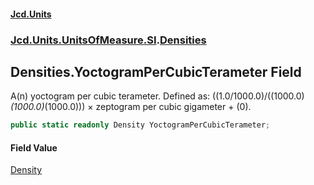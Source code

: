 #### [Jcd.Units](index.md 'index')
### [Jcd.Units.UnitsOfMeasure.SI](Jcd.Units.UnitsOfMeasure.SI.md 'Jcd.Units.UnitsOfMeasure.SI').[Densities](Densities.md 'Jcd.Units.UnitsOfMeasure.SI.Densities')

## Densities.YoctogramPerCubicTerameter Field

A(n) yoctogram per cubic terameter. Defined as: ((1.0/1000.0)/((1000.0)*(1000.0)*(1000.0))) × zeptogram per cubic gigameter + (0).

```csharp
public static readonly Density YoctogramPerCubicTerameter;
```

#### Field Value
[Density](Density.md 'Jcd.Units.UnitTypes.Density')